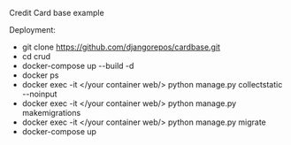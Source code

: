 Credit Card base example

Deployment:
- git clone https://github.com/djangorepos/cardbase.git
- cd crud
- docker-compose up --build -d
- docker ps
- docker exec -it  </your container web/> python manage.py collectstatic --noinput
- docker exec -it  </your container web/> python manage.py makemigrations
- docker exec -it  </your container web/> python manage.py migrate
- docker-compose up